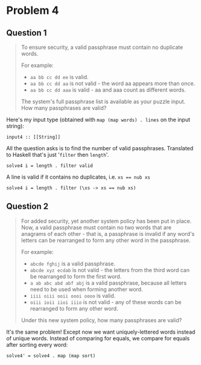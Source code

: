 # Problem 4

## Question 1

> To ensure security, a valid passphrase must contain no duplicate words.
> 
> For example:
> 
> - `aa bb cc dd ee` is valid.
> - `aa bb cc dd aa` is not valid - the word aa appears more than once.
> - `aa bb cc dd aaa` is valid - aa and aaa count as different words.
> 
> The system's full passphrase list is available as your puzzle input. How many passphrases are valid?

Here's my input type (obtained with `map (map words) . lines` on the input string):

    input4 :: [[String]]

All the question asks is to find the number of valid passphrases. Translated to Haskell that's just '`filter` then `length`'.

    solve4 i = length . filter valid

A line is valid if it contains no duplicates, i.e. `xs == nub xs`

    solve4 i = length . filter (\xs -> xs == nub xs)

## Question 2

> For added security, yet another system policy has been put in place. Now, a valid passphrase must contain no two words that are anagrams of each other - that is, a passphrase is invalid if any word's letters can be rearranged to form any other word in the passphrase.
> 
> For example:
> 
> - `abcde fghij` is a valid passphrase.
> - `abcde xyz ecdab` is not valid - the letters from the third word can be rearranged to form the first word.
> - `a ab abc abd abf abj` is a valid passphrase, because all letters need to be used when forming another word.
> - `iiii oiii ooii oooi oooo` is valid.
> - `oiii ioii iioi iiio` is not valid - any of these words can be rearranged to form any other word.
> 
> Under this new system policy, how many passphrases are valid?

It's the same problem! Except now we want uniquely-lettered words instead of unique words. Instead of comparing for equals, we compare for equals after sorting every word:

    solve4' = solve4 . map (map sort)